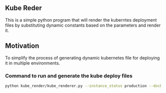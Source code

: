## Kube Reder

This is a simple python program that will render the kuberntes deployment files by substituting dynamic constants based on the parameters and render it. 

## Motivation

To simplify the process of generating dynamic kubernetes file for deploying it in multiple environments. 



### Command to run and generate the kube deploy files

```bash
python kube_render/kube_renderer.py --instance_status production --docker_image_version 1 --base_dir $(pwd)/kube_render/example
```